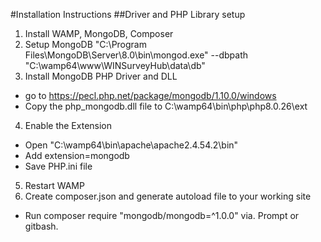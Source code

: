 #Installation Instructions
##Driver and PHP Library setup
1. Install WAMP, MongoDB, Composer
2. Setup MongoDB
"C:\Program Files\MongoDB\Server\8.0\bin\mongod.exe" --dbpath "C:\wamp64\www\WINSurveyHub\data\db"
3. Install MongoDB PHP Driver and DLL
- go to https://pecl.php.net/package/mongodb/1.10.0/windows
- Copy the php_mongodb.dll file to C:\wamp64\bin\php\php8.0.26\ext
4. Enable the Extension
- Open "C:\wamp64\bin\apache\apache2.4.54.2\bin"
- Add extension=mongodb
- Save PHP.ini file
5. Restart WAMP
6. Create composer.json and generate autoload file to your working site
- Run composer require "mongodb/mongodb=^1.0.0" via. Prompt or gitbash.